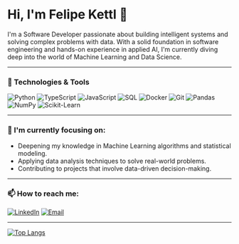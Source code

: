 # Hi, I'm Felipe Kettl 👋

I'm a Software Developer passionate about building intelligent systems and solving complex problems with data. With a solid foundation in software engineering and hands-on experience in applied AI, I'm currently diving deep into the world of Machine Learning and Data Science.

---

### 🔧 Technologies & Tools

![Python](https://img.shields.io/badge/Python-3776AB?style=for-the-badge&logo=python&logoColor=white)
![TypeScript](https://img.shields.io/badge/TypeScript-3178C6?style=for-the-badge&logo=typescript&logoColor=white)
![JavaScript](https://img.shields.io/badge/JavaScript-F7DF1E?style=for-the-badge&logo=javascript&logoColor=black)
![SQL](https://img.shields.io/badge/SQL-4479A1?style=for-the-badge&logo=postgresql&logoColor=white)
![Docker](https://img.shields.io/badge/Docker-2496ED?style=for-the-badge&logo=docker&logoColor=white)
![Git](https://img.shields.io/badge/Git-F05032?style=for-the-badge&logo=git&logoColor=white)
![Pandas](https://img.shields.io/badge/Pandas-150458?style=for-the-badge&logo=pandas&logoColor=white)
![NumPy](https://img.shields.io/badge/NumPy-013243?style=for-the-badge&logo=numpy&logoColor=white)
![Scikit-Learn](https://img.shields.io/badge/Scikit--Learn-F7931E?style=for-the-badge&logo=scikit-learn&logoColor=white)

---

### 🌱 I'm currently focusing on:
- Deepening my knowledge in Machine Learning algorithms and statistical modeling.
- Applying data analysis techniques to solve real-world problems.
- Contributing to projects that involve data-driven decision-making.

---

### 📫 How to reach me:

[![LinkedIn](https://img.shields.io/badge/LinkedIn-0A66C2?style=for-the-badge&logo=linkedin&logoColor=white)](https://www.linkedin.com/in/felipe-kettl/)
[![Email](https://img.shields.io/badge/Email-D14836?style=for-the-badge&logo=gmail&logoColor=white)](mailto:fekettl@gmail.com)

---
[![Top Langs](https://github-readme-stats.vercel.app/api/top-langs/?username=fkettl&layout=compact&theme=dracula)](https://github.com/anuraghazra/github-readme-stats)
